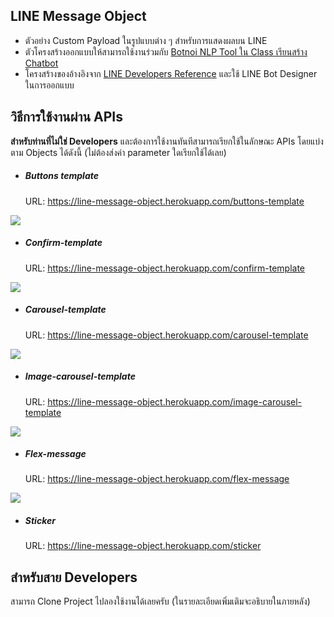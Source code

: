 ## LINE Message Object

- ตัวอย่าง Custom Payload ในรูปแบบต่าง ๆ สำหรับการแสดงผลบน LINE
- ตัวโครงสร้างออกแบบให้สามารถใช้งานร่วมกับ [Botnoi NLP Tool ใน Class เรียนสร้าง Chatbot](https://medium.com/botnoi-classroom/%E0%B8%84%E0%B8%A3%E0%B8%B1%E0%B9%89%E0%B8%87%E0%B9%81%E0%B8%A3%E0%B8%81%E0%B8%82%E0%B8%AD%E0%B8%87%E0%B8%81%E0%B8%B2%E0%B8%A3%E0%B9%80%E0%B8%9B%E0%B8%B4%E0%B8%94%E0%B9%80%E0%B8%9C%E0%B8%A2%E0%B8%81%E0%B8%B2%E0%B8%A3%E0%B8%AA%E0%B8%A3%E0%B9%89%E0%B8%B2%E0%B8%87-botnoi-%E0%B9%81%E0%B8%A5%E0%B8%B0%E0%B8%AB%E0%B8%A5%E0%B8%B1%E0%B8%81%E0%B8%AA%E0%B8%B9%E0%B8%95%E0%B8%A3%E0%B8%81%E0%B8%B2%E0%B8%A3%E0%B8%AA%E0%B8%A3%E0%B9%89%E0%B8%B2%E0%B8%87%E0%B9%81%E0%B8%8A%E0%B8%97%E0%B8%9A%E0%B8%AD%E0%B8%97-447dfc471d6e "Botnoi NLP Tool ใน Class เรียนสร้าง Chatbot")
- โครงสร้างของอ้างอิงจาก [LINE Developers Reference](https://developers.line.biz/en/reference/messaging-api/#message-objects "Line Developers Reference") และใช้ LINE Bot Designer ในการออกแบบ

## วิธีการใช้งานผ่าน APIs

**สำหรับท่านที่ไม่ใช่ Developers** และต้องการใช้งานทันทีสามารถเรียกใช้ในลักษณะ APIs โดยแบ่งตาม Objects ได้ดังนี้ (ไม่ต้องส่งค่า parameter ใดเรียกใช้ได้เลย)

- ##### **Buttons template**
  URL: https://line-message-object.herokuapp.com/buttons-template

<img src="https://i.imgur.com/WiTBibE.jpg" />

- ##### **Confirm-template**
  URL: https://line-message-object.herokuapp.com/confirm-template

<img src="https://i.imgur.com/GAL52hU.jpeg" />

- ##### **Carousel-template**
  URL: https://line-message-object.herokuapp.com/carousel-template

<img src="https://i.imgur.com/ujEoywU.jpg" />

- ##### **Image-carousel-template**
  URL: https://line-message-object.herokuapp.com/image-carousel-template

<img src="https://i.imgur.com/vkRIiDN.jpg" />

- ##### **Flex-message**
  URL: https://line-message-object.herokuapp.com/flex-message

<img src="https://i.imgur.com/5UofsaI.jpeg" />

- ##### **Sticker**
  URL: https://line-message-object.herokuapp.com/sticker

## สำหรับสาย Developers

สามารถ Clone Project ไปลองใช้งานได้เลยครับ (ในรายละเอียดเพิ่มเติมจะอธิบายในภายหลัง)
